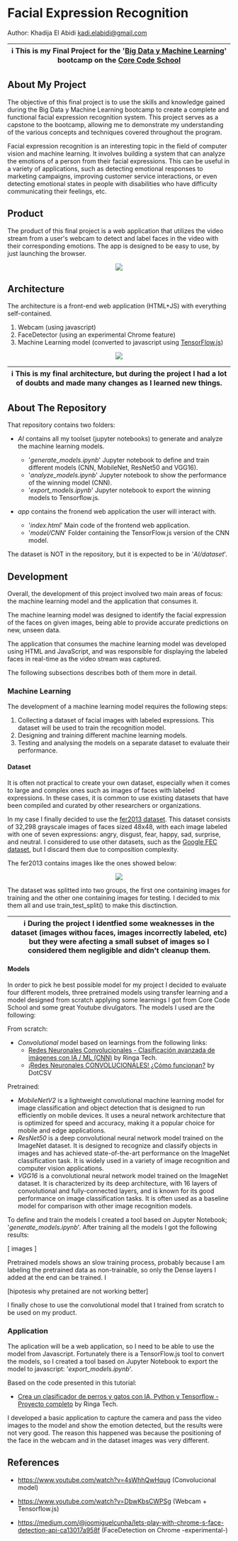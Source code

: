 # Facial Expression Recognition

Author: Khadija El Abidi <kadi.elabidi@gmail.com>

| ℹ️ This is my Final Project for the '[Big Data y Machine Learning](https://www.corecode.school/bootcamp/bdml)' bootcamp on the [Core Code School](https://www.corecode.school/) |
| --- |

## About My Project

The objective of this final project is to use the skills and knowledge gained during the Big Data y Machine Learning bootcamp to create a complete and functional facial expression recognition system. This project serves as a capstone to the bootcamp, allowing me to demonstrate my understanding of the various concepts and techniques covered throughout the program.

Facial expression recognition is an interesting topic in the field of computer vision and machine learning.  It involves building a system that can analyze the emotions of a person from their facial expressions. This can be useful in a variety of applications, such as detecting emotional responses to marketing campaigns, improving customer service interactions, or even detecting emotional states in people with disabilities who have difficulty communicating their feelings, etc.

## Product ##

The product of this final project is a web application that utilizes the video stream from a user's webcam to detect and label faces in the video with their corresponding emotions. The app is designed to be easy to use, by just launching the browser.


<p align="center">
  <img src = "https://user-images.githubusercontent.com/112415704/210655036-fbdd37c1-ce72-4f08-8800-149504f42ea6.png">
</p>

## Architecture ##

The architecture is a front-end web application (HTML+JS) with everything self-contained.

1. Webcam (using javascript)
2. FaceDetector (using an experimental Chrome feature)
3. Machine Learning model (converted to javascript using [TensorFlow.js](https://www.tensorflow.org/js))

<p align="center">
  <img src = "https://user-images.githubusercontent.com/112415704/210812370-5266b479-c21d-4f07-9a67-e41cf57e63f2.png">
</p>

| ℹ️ This is my final architecture, but during the project I had a lot of doubts and made many changes as I learned new things.  |
| --- |


## About The Repository ##

That repository contains two folders:

* *AI* contains all my toolset (jupyter notebooks) to generate and analyze the machine learning models.
  * '*generate_models.ipynb*' Jupyter notebook to define and train different models (CNN, MobileNet, ResNet50 and VGG16).
  * '*analyze_models.ipynb*' Jupyter notebook to show the performance of the winning model (CNN).
  * '*export_models.ipynb*' Jupyter notebook to export the winning models to Tensorflow.js.

* *app* contains the fronend web application the user will interact with.
  * '*index.html*' Main code of the frontend web application.
  * '*model/CNN*' Folder containing the TensorFlow.js version of the CNN model.

The dataset is NOT in the repository, but it is expected to be in '*AI/dataset*'.


## Development ##

Overall, the development of this project involved two main areas of focus: the machine learning model and the application that consumes it. 

The machine learning model was designed to identify the facial expression of the faces on given images, being able to provide accurate predictions on new, unseen data.

The application that consumes the machine learning model was developed using HTML and JavaScript, and was responsible for displaying the labeled faces in real-time as the video stream was captured. 

The following subsections describes both of them more in detail.


### Machine Learning ###

The development of a machine learning model requires the following steps:

1. Collecting a dataset of facial images with labeled expressions. This dataset will be used to train the recognition model.
2. Designing and training different machine learning models.
3. Testing and analysing the models on a separate dataset to evaluate their performance.

#### Dataset ####

It is often not practical to create your own dataset, especially when it comes to large and complex ones such as images of faces with labeled expressions. In these cases, it is common to use existing datasets that have been compiled and curated by other researchers or organizations.

In my case I finally decided to use the [fer2013 dataset](https://www.kaggle.com/datasets/msambare/fer2013). This dataset consists of 32,298 grayscale images of faces sized 48x48, with each image labeled with one of seven expressions: angry, disgust, fear, happy, sad, surprise, and neutral. I considered to use other datasets, such as the [Google FEC dataset](https://www.kaggle.com/datasets/amar09/facial-expression-comparison-fec-google), but I discard them due to composition complexity.

The fer2013 contains images like the ones showed below:

<p align="center">
  <img src = "https://user-images.githubusercontent.com/112415704/211166777-06205b6b-bf3f-4319-bf5c-8469d0941235.jpg">
</p>

The dataset was splitted into two groups, the first one containing images for training and the other one containing images for testing. I decided to mix them all and use train_test_split() to make this disctinction.

| ℹ️ During the project I identfied some weaknesses in the dataset (images withou faces, images incorrectly labeled, etc) but they were afecting a small subset of images so I considered them negligible and didn't cleanup them. |
| --- |

#### Models ####

In order to pick he best possible model for my project I decided to evaluate four different models, three pretrained models using transfer learning and a model designed from scratch applying some learnings I got from Core Code School and some great Youtube divulgators. The models I used are the following:

From scratch:
* *Convolutional* model based on learnings from the following links:
  - [Redes Neuronales Convolucionales - Clasificación avanzada de imágenes con IA / ML (CNN)](https://www.youtube.com/watch?v=4sWhhQwHqug) by Ringa Tech.
  - [¡Redes Neuronales CONVOLUCIONALES! ¿Cómo funcionan?](https://www.youtube.com/watch?v=V8j1oENVz00) by DotCSV

Pretrained:
* *MobileNetV2* is a lightweight convolutional machine learning model for image classification and object detection that is designed to run efficiently on mobile devices. It uses a neural network architecture that is optimized for speed and accuracy, making it a popular choice for mobile and edge applications.
* *ResNet50* is a deep convolutional neural network model trained on the ImageNet dataset. It is designed to recognize and classify objects in images and has achieved state-of-the-art performance on the ImageNet classification task. It is widely used in a variety of image recognition and computer vision applications.
* *VGG16* is a convolutional neural network model trained on the ImageNet dataset. It is characterized by its deep architecture, with 16 layers of convolutional and fully-connected layers, and is known for its good performance on image classification tasks. It is often used as a baseline model for comparison with other image recognition models.

To define and train the models I created a tool based on Jupyter Notebook; '*generate_models.ipynb*'. After training all the models I got the following results:




[ images ]





Pretrained models shows an slow training process, probably because I am labeling the pretrained data as non-trainable, so only the Dense layers I added at the end can be trained. I






[hipotesis why pretained are not working better]

I finally chose to use the convolutional model that I trained from scratch to be used on my product.

### Application ###

The aplication will be a web application, so I need to be able to use the model from Javascript. Fortunately there is a TensorFlow.js tool to convert the models, so I created a tool based on Jupyter Notebook to export the model to javascript: '*export_models.ipynb*'.

Based on the code presented in this tutorial:

- [Crea un clasificador de perros y gatos con IA, Python y Tensorflow - Proyecto completo](https://www.youtube.com/watch?v=DbwKbsCWPSg) by Ringa Tech.
 
I developed a basic application to capture the camera and pass the video images to the model and show the emotion detected, but the results were not very good. The reason this happened was because the positioning of the face in the webcam and in the dataset images was very different.









## References ##

* https://www.youtube.com/watch?v=4sWhhQwHqug (Convolucional model)

* https://www.youtube.com/watch?v=DbwKbsCWPSg (Webcam + Tensorflow.js)

* https://medium.com/@joomiguelcunha/lets-play-with-chrome-s-face-detection-api-ca13017a958f (FaceDetection on Chrome -experimental-)
